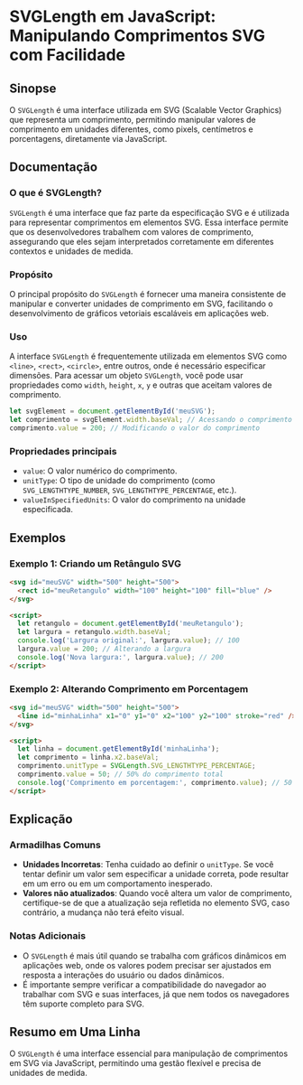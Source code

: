 <!--
Meta Description: # SVGLength em JavaScript: Manipulando Comprimentos SVG com Facilidade ## Sinopse O `SVGLength` é uma interface utilizada em SVG (Scalable Vector Grap...
Meta Keywords: comprimento, svg, svglength, que, value
-->

# SVGLength em JavaScript: Manipulando Comprimentos SVG com Facilidade

## Sinopse
O `SVGLength` é uma interface utilizada em SVG (Scalable Vector Graphics) que representa um comprimento, permitindo manipular valores de comprimento em unidades diferentes, como pixels, centímetros e porcentagens, diretamente via JavaScript.

## Documentação

### O que é SVGLength?
`SVGLength` é uma interface que faz parte da especificação SVG e é utilizada para representar comprimentos em elementos SVG. Essa interface permite que os desenvolvedores trabalhem com valores de comprimento, assegurando que eles sejam interpretados corretamente em diferentes contextos e unidades de medida.

### Propósito
O principal propósito do `SVGLength` é fornecer uma maneira consistente de manipular e converter unidades de comprimento em SVG, facilitando o desenvolvimento de gráficos vetoriais escaláveis em aplicações web.

### Uso
A interface `SVGLength` é frequentemente utilizada em elementos SVG como `<line>`, `<rect>`, `<circle>`, entre outros, onde é necessário especificar dimensões. Para acessar um objeto `SVGLength`, você pode usar propriedades como `width`, `height`, `x`, `y` e outras que aceitam valores de comprimento.

```javascript
let svgElement = document.getElementById('meuSVG');
let comprimento = svgElement.width.baseVal; // Acessando o comprimento
comprimento.value = 200; // Modificando o valor do comprimento
```

### Propriedades principais
- `value`: O valor numérico do comprimento.
- `unitType`: O tipo de unidade do comprimento (como `SVG_LENGTHTYPE_NUMBER`, `SVG_LENGTHTYPE_PERCENTAGE`, etc.).
- `valueInSpecifiedUnits`: O valor do comprimento na unidade especificada.

## Exemplos

### Exemplo 1: Criando um Retângulo SVG
```html
<svg id="meuSVG" width="500" height="500">
  <rect id="meuRetangulo" width="100" height="100" fill="blue" />
</svg>

<script>
  let retangulo = document.getElementById('meuRetangulo');
  let largura = retangulo.width.baseVal;
  console.log('Largura original:', largura.value); // 100
  largura.value = 200; // Alterando a largura
  console.log('Nova largura:', largura.value); // 200
</script>
```

### Exemplo 2: Alterando Comprimento em Porcentagem
```html
<svg id="meuSVG" width="500" height="500">
  <line id="minhaLinha" x1="0" y1="0" x2="100" y2="100" stroke="red" />
</svg>

<script>
  let linha = document.getElementById('minhaLinha');
  let comprimento = linha.x2.baseVal;
  comprimento.unitType = SVGLength.SVG_LENGTHTYPE_PERCENTAGE;
  comprimento.value = 50; // 50% do comprimento total
  console.log('Comprimento em porcentagem:', comprimento.value); // 50
</script>
```

## Explicação
### Armadilhas Comuns
- **Unidades Incorretas**: Tenha cuidado ao definir o `unitType`. Se você tentar definir um valor sem especificar a unidade correta, pode resultar em um erro ou em um comportamento inesperado.
- **Valores não atualizados**: Quando você altera um valor de comprimento, certifique-se de que a atualização seja refletida no elemento SVG, caso contrário, a mudança não terá efeito visual.

### Notas Adicionais
- O `SVGLength` é mais útil quando se trabalha com gráficos dinâmicos em aplicações web, onde os valores podem precisar ser ajustados em resposta a interações do usuário ou dados dinâmicos.
- É importante sempre verificar a compatibilidade do navegador ao trabalhar com SVG e suas interfaces, já que nem todos os navegadores têm suporte completo para SVG.

## Resumo em Uma Linha
O `SVGLength` é uma interface essencial para manipulação de comprimentos em SVG via JavaScript, permitindo uma gestão flexível e precisa de unidades de medida.